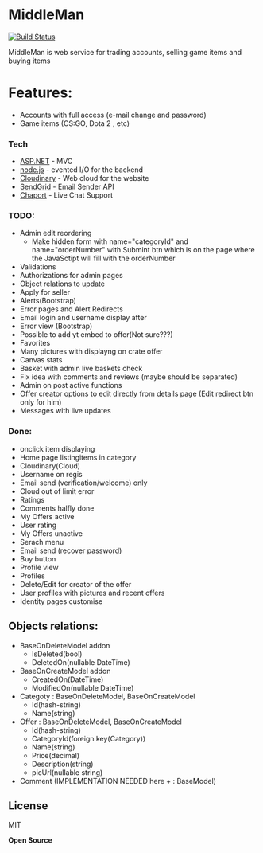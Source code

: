 # MiddleMan


[![Build Status](https://travis-ci.org/joemccann/dillinger.svg?branch=master)](https://travis-ci.org/joemccann/dillinger)

MiddleMan is web service for trading accounts, selling game items and buying items
# Features:
  - Accounts with full access (e-mail change and password)
  - Game items (CS:GO, Dota 2 , etc)



### Tech

* [ASP.NET] - MVC
* [node.js] - evented I/O for the backend
* [Cloudinary] - Web cloud for the website
* [SendGrid] - Email Sender API
* [Chaport] - Live Chat Support

### TODO:

 * Admin edit reordering
    * Make hidden form with name="categoryId" and name="orderNumber" with Submint btn which is on the page where the JavaSctipt will fill with the orderNumber
 * Validations
 * Authorizations for admin pages
 * Object relations to update
 * Apply for seller
 * Alerts(Bootstrap)
 * Error pages and Alert Redirects
 * Email login and username display after
 * Error view (Bootstrap)
 * Possible to add yt embed to offer(Not sure???)
 * Favorites
 * Many pictures with displayng on crate offer
 * Canvas stats
 * Basket with admin live baskets check
 * Fix idea with comments and reviews (maybe should be separated)
 * Admin on post active functions
 * Offer creator options to edit directly from details page (Edit redirect btn only for him)
 * Messages with live updates
 
 ### Done:
 * onclick item displaying
 * Home page listingitems in category
 * Cloudinary(Cloud)
 * Username on regis
 * Email send (verification/welcome) only
 * Cloud out of limit error
 * Ratings
 * Comments halfly done
 * My Offers active
 * User rating
 * My Offers unactive
 * Serach menu
 * Email send (recover password)
 * Buy button
 * Profile view
 * Profiles
 * Delete/Edit for creator of the offer
 * User profiles with pictures and recent offers
 * Identity pages customise
 
 ## Objects relations:
* BaseOnDeleteModel addon
    * IsDeleted(bool)
    * DeletedOn(nullable DateTime)
* BaseOnCreateModel addon
    * CreatedOn(DateTime)
    * ModifiedOn(nullable DateTime)
* Categoty : BaseOnDeleteModel, BaseOnCreateModel
    * Id(hash-string)
    * Name(string)
* Offer : BaseOnDeleteModel, BaseOnCreateModel
    * Id(hash-string)
    * CategoryId(foreign key(Category))
    * Name(string)
    * Price(decimal)
    * Description(string)
    * picUrl(nullable string)
* Comment (IMPLEMENTATION NEEDED here + : BaseModel)

License
----

MIT


**Open Source**

   [node.js]: <http://nodejs.org>
   [ASP.NET]: <https://dotnet.microsoft.com/apps/aspnet>
   [Cloudinary]: <https://cloudinary.com/documentation/dotnet_integration>
   [Chaport]: <https://www.chaport.com/>
   [SendGrid]: <https://sendgrid.com/>
